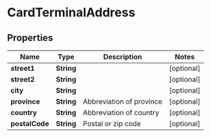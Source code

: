 

# CardTerminalAddress


## Properties

| Name | Type | Description | Notes |
|------------ | ------------- | ------------- | -------------|
|**street1** | **String** |  |  [optional] |
|**street2** | **String** |  |  [optional] |
|**city** | **String** |  |  [optional] |
|**province** | **String** | Abbreviation of province |  [optional] |
|**country** | **String** | Abbreviation of country |  [optional] |
|**postalCode** | **String** | Postal or zip code |  [optional] |



